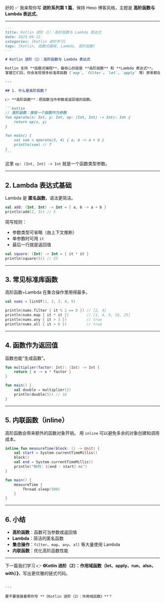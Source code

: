 好的 ✅ 我来帮你写 **进阶系列第 1 篇**，保持 Hexo 博客风格，主题是 **高阶函数与 Lambda 表达式**。

---

````markdown
---
title: Kotlin 进阶（1）：高阶函数与 Lambda 表达式
date: 2025-09-12
categories: [Kotlin 进阶学习]
tags: [Kotlin, 函数式编程, Lambda, 高阶函数]
---

# Kotlin 进阶（1）：高阶函数与 Lambda 表达式

Kotlin 支持 **函数式编程**，最核心的就是 **高阶函数** 和 **Lambda 表达式**。  
掌握它们后，你会发现很多标准库函数（`map`、`filter`、`let`、`apply` 等）原来都在用这些特性。

---

## 1. 什么是高阶函数？

👉 **高阶函数**：把函数当作参数或返回值的函数。

```kotlin
// 高阶函数：接收一个函数作为参数
fun operate(x: Int, y: Int, op: (Int, Int) -> Int): Int {
    return op(x, y)
}

fun main() {
    val sum = operate(3, 4) { a, b -> a + b }
    println(sum) // 7
}
```
````

这里 `op: (Int, Int) -> Int` 就是一个函数类型参数。

---

## 2. Lambda 表达式基础

Lambda 是 **匿名函数**，语法更简洁。

```kotlin
val add: (Int, Int) -> Int = { a, b -> a + b }
println(add(2, 3)) // 5
```

简写规则：

- 参数类型可省略（由上下文推断）
- 单参数时可用 `it`
- 最后一行就是返回值

```kotlin
val square: (Int) -> Int = { it * it }
println(square(5)) // 25
```

---

## 3. 常见标准库函数

高阶函数+Lambda 在集合操作里用得最多。

```kotlin
val nums = listOf(1, 2, 3, 4, 5)

println(nums.filter { it % 2 == 0 }) // [2, 4]
println(nums.map { it * it })        // [1, 4, 9, 16, 25]
println(nums.any { it > 3 })         // true
println(nums.all { it > 0 })         // true
```

---

## 4. 函数作为返回值

函数也能“生成函数”。

```kotlin
fun multiplier(factor: Int): (Int) -> Int {
    return { x -> x * factor }
}

fun main() {
    val double = multiplier(2)
    println(double(5)) // 10
}
```

---

## 5. 内联函数（inline）

高阶函数会带来额外的函数对象开销。
用 `inline` 可以避免多余的对象创建和调用成本。

```kotlin
inline fun measureTime(block: () -> Unit) {
    val start = System.currentTimeMillis()
    block()
    val end = System.currentTimeMillis()
    println("耗时: ${end - start} ms")
}

fun main() {
    measureTime {
        Thread.sleep(500)
    }
}
```

---

## 6. 小结

- **高阶函数**：函数可当参数或返回值
- **Lambda**：简洁的匿名函数
- **集合操作**：`filter`、`map`、`any`、`all` 等大量使用 Lambda
- **内联函数**：优化高阶函数性能

---

下一篇我们学习 👉 **《Kotlin 进阶（2）：作用域函数（let、apply、run、also、with）》**，写出更优雅的链式代码。

```

---

要不要我接着帮你写 **《Kotlin 进阶（2）：作用域函数》**？
```
